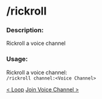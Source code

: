 # /rickroll

### Description:
Rickroll a voice channel<br>

### Usage:
Rickroll a voice channel:<br>
`/rickroll channel:<Voice Channel>`<br>

<a class="button prev" href="/#/commands/musiccommands/loop" role="button">< Loop</a>
<a class="button next" href="/#/commands/musiccommands/joinvc" role="button">Join Voice Channel ></a>